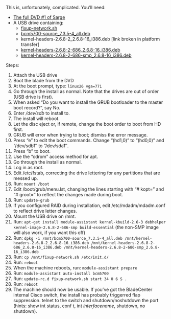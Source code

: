 <!--# set var="title" value="How to install Debian Sarge on an IBM Blade" -->
<!--# set var="date" value="January 23, 2006" -->

<!--# include file="include/top.html" -->

This is, unfortunately, complicated. You’ll need:

* [The full DVD #1 of Sarge](http://mirror.cs.wisc.edu/pub/mirrors/linux/debian-cd/3.1_r1/i386/bt-dvd/debian-31r1-i386-binary-1.iso.torrent)
* A USB drive containing:
  * [fixup-network.sh](files/fixup-network.sh)
  * [bcm5700-source\_7.3.5-4\_all.deb](files/bcm5700-source_7.3.5-4_all.deb)
  * kernel-headers-2.6.8-2\_2.6.8-16\_i386.deb [link broken in platform transfer]
  * [kernel-headers-2.6.8-2-686\_2.6.8-16\_i386.deb](files/kernel-headers-2.6.8-2-686_2.6.8-16_i386.deb)
  * [kernel-headers-2.6.8-2-686-smp\_2.6.8-16\_i386.deb](files/kernel-headers-2.6.8-2-686-smp_2.6.8-16_i386.deb)

Steps:

1. Attach the USB drive
1. Boot the blade from the DVD
1. At the boot prompt, type: `linux26 vga=771`
1. Go through the install as normal. Note that the drives are out of order (USB drive is first).
1. When asked “Do you want to install the GRUB bootloader to the master boot record?”, say No.
1. Enter _/dev/sdb_ to install to.
1. The install will reboot.
1. Let the disc eject or, if remote, change the boot order to boot from HD first.
1. GRUB will error when trying to boot; dismiss the error message.
1. Press “e” to edit the boot commands. Change “(hd1,0)” to “(hd0,0)” and “/dev/sdb1″ to “/dev/sda1″.
1. Press “b” to boot.
1. Use the “cdrom” access method for apt.
1. Go through the install as normal.
1. Log in as root.
1. Edit /etc/fstab, correcting the drive lettering for any partitions that are messed up.
1. Run: `mount /boot`
1. Edit /boot/grub/menu.lst, changing the lines starting with “# kopt=” and “# groot=” to reflect the changes made during boot.
1. Run: `update-grub`
1. If you configured RAID during installation, edit /etc/mdadm/mdadm.conf to reflect drive letter changes.
1. Mount the USB drive on /mnt.
1. Run: `apt-get install module-assistant kernel-kbuild-2.6-3 debhelper kernel-image-2.6.8-2-686-smp build-essential`
  (the non-SMP image will also work, if you want this off)
1. Run: `dpkg -i /mnt/bcm5700-source_7.3.5-4_all.deb /mnt/kernel-headers-2.6.8-2_2.6.8-16_i386.deb /mnt/kernel-headers-2.6.8-2-686_2.6.8-16_i386.deb /mnt/kernel-headers-2.6.8-2-686-smp_2.6.8-16_i386.deb`
1. Run: `cp /mnt/fixup-network.sh /etc/init.d/`
1. Run: `reboot`
1. When the machine reboots, run: `module-assistant prepare`
1. Run: `module-assistant auto-install bcm5700`
1. Run: `update-rc.d fixup-network.sh start 34 0 6 S .`
1. Run: `reboot`
1. The machine should now be usable. If you’ve got the BladeCenter internal Cisco switch, the install has probably triggerred flap suppression. telnet to the switch and shutdown/noshutdown the port (hints: show int status, conf t, int _interfacename_, shutdown, no shutdown).

<!--# include file="include/bottom.html" -->
